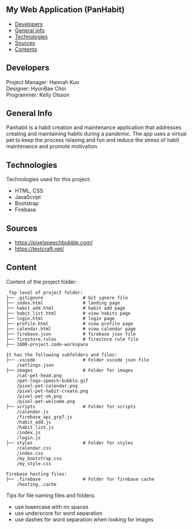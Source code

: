 ## My Web Application (PanHabit)

* [Developers](#developers)
* [General info](#general-info)
* [Technologies](#technologies)
* [Sources](#sources)
* [Contents](#content)

## Developers
Project Manager: Hannah Kuo
<br>
Designer: HyunBae Choi
<br>
Programmer: Kelly Olsson

## General Info

Panhabit is a habit creation and maintenance application that addresses creating and maintaining habits during a pandemic. The app uses a virtual pet to keep the process relaxing and fun and reduce the stress of habit maintenance and promote motivation.
	
## Technologies
Technologies used for this project:
* HTML, CSS
* JavaScript
* Bootstrap 
* Firebase

## Sources
* https://pixelspeechbubble.com/
* https://textcraft.net/
	
## Content
Content of the project folder:

```
 Top level of project folder: 
├── .gitignore               # Git ignore file
├── index.html               # landing page
├── habit_add.html           # habit add page
├── habit_list.html          # view habits page
├── login.html               # login page
├── profile.html             # view profile page
├── calendar.html            # view calendar page
├── firebase.json            # firebase json file
├── firestore.rules          # firestore rule file
├── 1800-project.code-workspace             

It has the following subfolders and files:
├── .vscode                  # Folder vscode json file
    /settings.json
├── images                   # Folder for images
    /cat-pet-head.png
    /pet-logo-speech-bubble.gif
    /pixel-pet-calendar.png
    /pixel-pet-habit-create.png
    /pixel-pet-ok.png
    /pixel-pet-welcome.png 
├── scripts                  # Folder for scripts
    /calendar.js
    /firebase_api_grp7.js
    /habit_add.js
    /habit_list.js
    /index.js
    /login.js                  
├── styles                   # Folder for styles
    /calendar.css
    /index.css
    /my_bootstrap.css
    /my_style.css                

Firebase hosting files: 
├── .firebase                # Folder for firebase cache
    /hosting..cache

```

Tips for file naming files and folders:
* use lowercase with no spaces
* use underscore for word separation
* use dashes for word separation when looking for images


